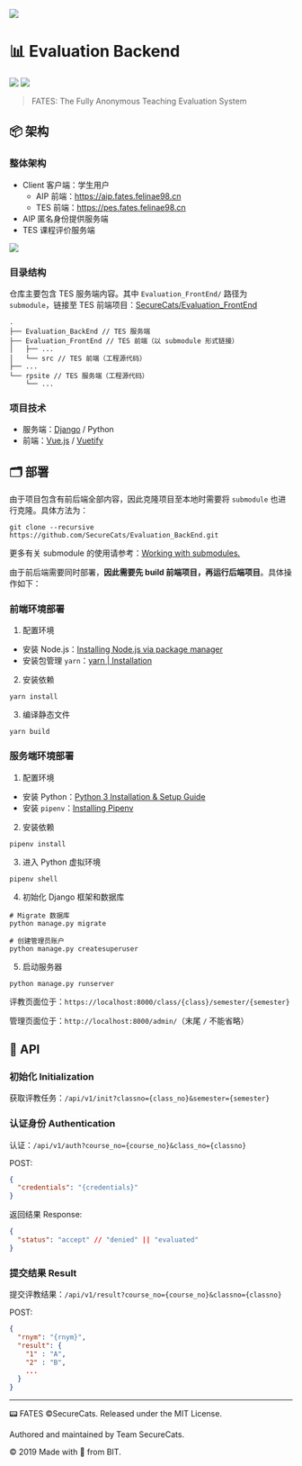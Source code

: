 ![](https://i.loli.net/2019/07/29/5d3e893b3457881883.png)

# 📊 Evaluation Backend

![](https://img.shields.io/badge/team-SecureCats-blue?logo=data:image/svg+xml;base64,PHN2ZyBjbGlwLXJ1bGU9ImV2ZW5vZGQiIGZpbGwtcnVsZT0iZXZlbm9kZCIgc3Ryb2tlLWxpbmVq%0D%0Ab2luPSJyb3VuZCIgc3Ryb2tlLW1pdGVybGltaXQ9IjIiIHZpZXdCb3g9IjAgMCAyOSAyOSIgeG1s%0D%0AbnM9Imh0dHA6Ly93d3cudzMub3JnLzIwMDAvc3ZnIj4KICA8cGF0aCBkPSJtMCA3LjI2MWMxLjUw%0D%0ANCAxMi42MDYgNi4zOTIgMTguMzkgMTQuMjE0IDIxLjYwNHYtMjguODY1Yy0yLjkzMiA1LjcyNC04%0D%0ALjE0MyA4LjExNC0xNC4yMTQgNy4yNjF6IiBmaWxsPSIjZmZmIiAvPgogIDxwYXRoIGQ9Im0yOC40%0D%0AMjkgNy4yNjFjLTEuNTA1IDEyLjYwNi02LjM5MiAxOC4zOS0xNC4yMTUgMjEuNjA0di0yOC44NjVj%0D%0AMi45MzMgNS43MjQgOC4xNDQgOC4xMTQgMTQuMjE1IDcuMjYxeiIgZmlsbD0iI2ViZWJlYiIgLz4K%0D%0APC9zdmc+Cg==&style=flat-square)
[![](https://flat.badgen.net/circleci/github/SecureCats/Evaluation_BackEnd?icon=circleci)](https://img.shields.io/circleci/build/github/SecureCats/Evaluation_BackEnd?label=circleci&logo=circleci&style=flat-square)

> FATES: The Fully Anonymous Teaching Evaluation System

## 📦 架构

### 整体架构

- Client 客户端：学生用户
  - AIP 前端：<https://aip.fates.felinae98.cn>
  - TES 前端：<https://pes.fates.felinae98.cn>
- AIP 匿名身份提供服务端
- TES 课程评价服务端

![](https://i.loli.net/2019/07/29/5d3e7be69760d29835.png)

### 目录结构

仓库主要包含 TES 服务端内容。其中 `Evaluation_FrontEnd/` 路径为 `submodule`，链接至 TES 前端项目：[SecureCats/Evaluation_FrontEnd](https://github.com/SecureCats/Evaluation_FrontEnd)

```
.
├── Evaluation_BackEnd // TES 服务端
├── Evaluation_FrontEnd // TES 前端（以 submodule 形式链接）
│   ├── ...
│   └── src // TES 前端（工程源代码）
├── ...
└── rpsite // TES 服务端（工程源代码）
    └── ...
```

### 项目技术

- 服务端：[Django](https://www.djangoproject.com/) / Python
- 前端：[Vue.js](https://vuejs.org) / [Vuetify](https://vuetifyjs.com/en/)

## 🗂 部署

由于项目包含有前后端全部内容，因此克隆项目至本地时需要将 `submodule` 也进行克隆。具体方法为：

```shell
git clone --recursive https://github.com/SecureCats/Evaluation_BackEnd.git
```

更多有关 submodule 的使用请参考：[Working with submodules.](https://github.blog/2016-02-01-working-with-submodules/)

由于前后端需要同时部署，**因此需要先 build 前端项目，再运行后端项目**。具体操作如下：

### 前端环境部署

1. 配置环境

- 安装 Node.js：[Installing Node.js via package manager](https://nodejs.org/en/download/package-manager/)
- 安装包管理 `yarn`：[yarn | Installation](https://yarnpkg.com/lang/en/docs/install)

2. 安装依赖

```shell
yarn install
```

3. 编译静态文件

```shell
yarn build
```

### 服务端环境部署

1. 配置环境

- 安装 Python：[Python 3 Installation & Setup Guide](https://realpython.com/installing-python/)
- 安装 `pipenv`：[Installing Pipenv](https://docs.pipenv.org/en/latest/install/#installing-pipenv)

2. 安装依赖

```shell
pipenv install
```

3. 进入 Python 虚拟环境

```shell
pipenv shell
```

4. 初始化 Django 框架和数据库

```shell
# Migrate 数据库
python manage.py migrate

# 创建管理员账户
python manage.py createsuperuser
```

5. 启动服务器

```shell
python manage.py runserver
```

评教页面位于：`https://localhost:8000/class/{class}/semester/{semester}`

管理页面位于：`http://localhost:8000/admin/`（末尾 `/` 不能省略）

## 🎁 API

### 初始化 Initialization

获取评教任务：`/api/v1/init?classno={class_no}&semester={semester}`

### 认证身份 Authentication

认证：`/api/v1/auth?course_no={course_no}&class_no={classno}`

POST:

```json
{
  "credentials": "{credentials}"
}
```

返回结果 Response:

```json
{
  "status": "accept" // "denied" || "evaluated"
}
```

### 提交结果 Result

提交评教结果：`/api/v1/result?course_no={course_no}&classno={classno}`

POST:

```json
{
  "rnym": "{rnym}",
  "result": {
    "1" : "A",
    "2" : "B",
    ...
  }
}
```

---

📟 FATES ©SecureCats. Released under the MIT License.

Authored and maintained by Team SecureCats.

© 2019 Made with 🖤 from BIT.